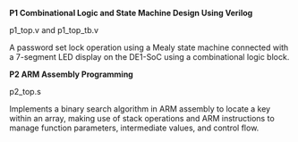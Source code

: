 **P1 Combinational Logic and State Machine Design Using Verilog**

p1_top.v and p1_top_tb.v

A password set lock operation using a Mealy state machine connected with a 7-segment LED display on the DE1-SoC using a combinational logic block. 

**P2 ARM Assembly Programming**

p2_top.s

Implements a binary search algorithm in ARM assembly to locate a key within an array, making use of stack operations and ARM instructions to manage function parameters, intermediate values, and control flow.
